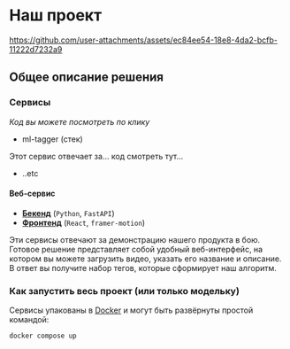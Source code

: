 # Наш проект

<!-- TODO:// видео-скринкаст -->



https://github.com/user-attachments/assets/ec84ee54-18e8-4da2-bcfb-11222d7232a9



## Общее описание решения

<!-- возможно тизер -->

### Сервисы

_Код вы можете посмотреть по клику_

-   ml-tagger (стек)

Этот сервис отвечает за... код смотреть тут...

-   ..etc

#### Веб-сервис

-   [**Бекенд**](https://github.com/noname-to/rutube-hacks-ai-web-monorepo/tree/main/apps/backend) (`Python`, `FastAPI`)
-   [**Фронтенд**](https://github.com/noname-to/rutube-hacks-ai-web-monorepo/tree/main/apps/client) (`React`, `framer-motion`)

Эти сервисы отвечают за демонстрацию нашего продукта в бою. Готовое решение представляет собой удобный веб-интерфейс, на котором вы можете загрузить видео, указать его название и описание. В ответ вы получите набор тегов, которые сформирует наш алгоритм.

### Как запустить весь проект (или только модельку)

Сервисы упакованы в [Docker](https://docs.docker.com/) и могут быть развёрнуты простой командой:

```sh
docker compose up
```

<!-- Ссылка на презентацию -->
